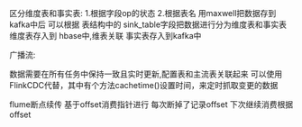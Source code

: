 区分维度表和事实表:
1.根据字段op的状态
2.根据表名
用maxwell把数据存到kafka中后  可以根据 表结构中的 
sink_table字段把数据进行分为维度表和事实表
维度表存入到 hbase中,维表关联
事实表存入到kafka中


广播流:

数据需要在所有任务中保持一致且实时更新,配置表和主流表关联起来
可以使用FlinkCDC代替，其中有个方法cachetime()设置时间，来定时抓取变更的数据

flume断点续传
基于offset消费指针进行
每次断掉了记录offset
下次继续消费根据offset







